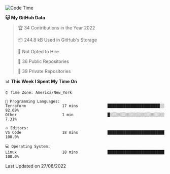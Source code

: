 <!--START_SECTION:waka-->
![Code Time](http://img.shields.io/badge/Code%20Time-65%20hrs%2028%20mins-blue)

**🐱 My GitHub Data** 

> 🏆 34 Contributions in the Year 2022
 > 
> 📦 244.8 kB Used in GitHub's Storage 
 > 
> 🚫 Not Opted to Hire
 > 
> 📜 36 Public Repositories 
 > 
> 🔑 39 Private Repositories  
 > 
📊 **This Week I Spent My Time On** 

```text
⌚︎ Time Zone: America/New_York

💬 Programming Languages: 
Terraform                17 mins             ███████████████████████░░   92.69% 
Other                    1 min               █░░░░░░░░░░░░░░░░░░░░░░░░   7.31%

🔥 Editors: 
VS Code                  18 mins             █████████████████████████   100.0%

💻 Operating System: 
Linux                    18 mins             █████████████████████████   100.0%

```


 Last Updated on 27/08/2022
<!--END_SECTION:waka-->